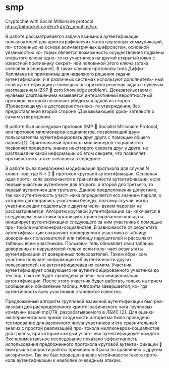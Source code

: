 # smp

Cryptochat with Social Millionaire protocol
https://bitbucket.org/Enr1g/p2p_mpotr.js/src


В работе рассматривается задача взаимной аутентификации
пользователей для криптографических чатов групповых коммуникаций, по-
строенных на основе асимметричных шифрсистем, основной уязвимостью ко-
торых является возможность осуществления подмены открытого ключа одно-
го из участников на другой открытый ключ с известной противнику секрет-
ной половиной этого ключа (атака ѕчеловек в серединеї). В таких случаях
протоколы типа Диффи-Хеллмана не применимы для надежного решения
задачи аутентификации, и в различных системах используют дополнитель-
ный слой аутентификации с помощью алгоритмов решения задач с нулевым
разглашением (ZKP  zero knowledge problem). Доказательством с нулевым
разглашением называется интерактивный вероятностный протокол, который
позволяет убедиться одной из сторон (Проверяющему) в достоверности неко-
го утверждения, без предоставления второй стороне (Доказывающей) дока-
зательств о самом утверждении.

В работе был исследован протокол SMP  Socialist Millionaire Protocol,
или протокол миллионеров-социалистов, позволяющий двум пользователям
аутентифицировать друг друга с помощью общего пароля [1]. Оригинальный
протокол миллионеров-социалистов позволяет проверить знание некоторого
секрета друг у друга, не разглашая никакой информации об этом секрете,
что позволяет противостоять атаке ѕчеловека в середине.

В работе была предложена модификация протокола для случая N клиен-
тов, где N > 2  протокол круговой аутентификации. Основная идея прото-
кола заключается в транзитивности аутентификации: если первый участник
аутентичен для второго, а второй для третьего, то первый аутентичен для
третьего. Данное предположение допустимо, так как аутентичность участ-
ника определяется его знанием пароля, о котором договорились участники
беседы, поэтому случай, когда участник решит поделиться с другим чело-
веком паролем не рассматривается. Алгоритм круговой аутентификации за-
ключается в следующем: участники организуют ориентированное кольцо и
инициирует аутентификацию следующего за ним участника с помощью про-
токола миллионеров-социалистов. В зависимости от результата аутентифика-
ции сохраняют проверенного участника в таблицу доверенных пользователей
или таблицу нарушителей и рассылают таблицы всем участникам. Пользова-
тель обновляет свои таблицы доверенных и нарушителей только если полу-
чает результаты аутентификации от доверенных пользователей. Таким обра-
зом участник получает информацию об аутентичности других пользователей,
не аутентифицировав их самим. Участник аутентифицирует следующего не
аутентифицированного участника до тех пор, пока не будет проведена успеш-
ная инициализация аутентификации. После этого участник будет работать
только на прием сообщений и обновление таблиц. Алгоритм завершается, ко-
гда аутентичность всех участников становится известна.

Предложенный алгоритм групповой взаимной аутентификации был реа-
лизован для распределенного криптографического чата групповых коммуни-
каций mpOTR, разрабатываемого в ЛБИС [2]. Для оценки экспериментально
время сходимости алгоритма было проведено тестирование для различного
числа участников и его сравнительный анализ с простой реализацией про-
токола миллионеров-социалистов для группы, при которой каждый участ-
ник аутентифицирует каждого. Экспериментальное исследование показало
эффективность использования предложенного протокола круговой аутенти-
фикации  выигрыш в скорости работы примерно в 3 раза по сравнению с
другим алгоритмом. Так же был проведен анализ устойчивости такого прото-
кола аутентификации к наиболее очевидным атакам.
